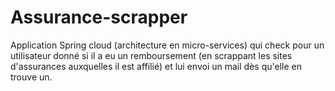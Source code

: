# Assurance-scrapper
Application Spring cloud (architecture en micro-services) qui check pour un utilisateur donné si il a eu un remboursement (en scrappant les sites d'assurances auxquelles il est affilié) et lui envoi un mail dès qu'elle en trouve un.
